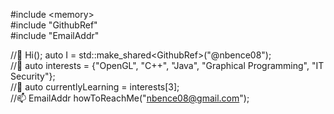 #include \<memory>   
#include "GithubRef"  
#include "EmailAddr"  

//👋
Hi(); auto I = std::make_shared\<GithubRef>("@nbence08");  
//👀
auto interests = {"OpenGL", "C++", "Java", "Graphical Programming", "IT Security"};   
//🌱
auto currentlyLearning = interests[3];  
//📫
EmailAddr howToReachMe("nbence08@gmail.com"); 
